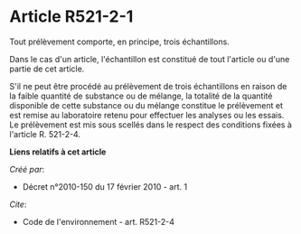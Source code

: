 # Article R521-2-1

Tout prélèvement comporte, en principe, trois échantillons. 

Dans le cas d'un article, l'échantillon est constitué de tout l'article ou d'une partie de cet article.

S'il ne peut être procédé au prélèvement de trois échantillons en raison de la faible quantité de substance ou de mélange, la
totalité de la quantité disponible de cette substance ou du mélange constitue le prélèvement et est remise au laboratoire
retenu pour effectuer les analyses ou les essais. Le prélèvement est mis sous scellés dans le respect des conditions fixées à
l'article R. 521-2-4.

**Liens relatifs à cet article**

_Créé par_:

  - Décret n°2010-150 du 17 février 2010 - art. 1

_Cite_:

  - Code de l'environnement - art. R521-2-4
